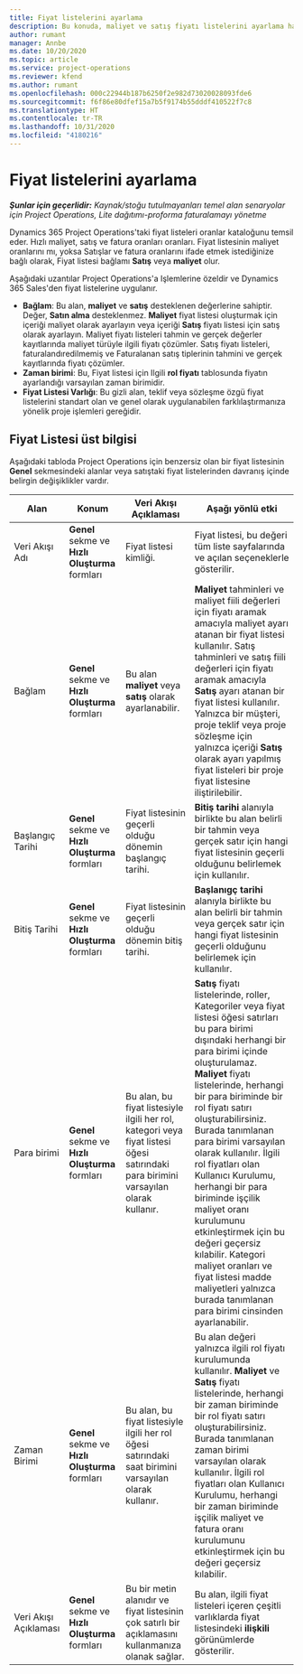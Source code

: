 ```yaml
---
title: Fiyat listelerini ayarlama
description: Bu konuda, maliyet ve satış fiyatı listelerini ayarlama hakkında bilgi verilmektedir.
author: rumant
manager: Annbe
ms.date: 10/20/2020
ms.topic: article
ms.service: project-operations
ms.reviewer: kfend
ms.author: rumant
ms.openlocfilehash: 000c22944b187b6250f2e982d73020028093fde6
ms.sourcegitcommit: f6f86e80dfef15a7b5f9174b55dddf410522f7c8
ms.translationtype: HT
ms.contentlocale: tr-TR
ms.lasthandoff: 10/31/2020
ms.locfileid: "4180216"
---
```

# <a name="set-up-price-lists"></a>Fiyat listelerini ayarlama

_**Şunlar için geçerlidir:** Kaynak/stoğu tutulmayanları temel alan senaryolar için Project Operations, Lite dağıtımı-proforma faturalamayı yönetme_

Dynamics 365 Project Operations'taki fiyat listeleri oranlar kataloğunu temsil eder. Hızlı maliyet, satış ve fatura oranları oranları. Fiyat listesinin maliyet oranlarını mı, yoksa Satışlar ve fatura oranlarını ifade etmek istediğinize bağlı olarak, Fiyat listesi bağlamı **Satış** veya **maliyet** olur.

Aşağıdaki uzantılar Project Operations'a Işlemlerine özeldir ve Dynamics 365 Sales'den fiyat listelerine uygulanır.

- **Bağlam**: Bu alan, **maliyet** ve **satış** desteklenen değerlerine sahiptir. Değer, **Satın alma** desteklenmez. **Maliyet** fiyat listesi oluşturmak için içeriği maliyet olarak ayarlayın veya içeriği **Satış** fiyatı listesi için satış olarak ayarlayın. Maliyet fiyatı listeleri tahmin ve gerçek değerler kayıtlarında maliyet türüyle ilgili fiyatı çözümler. Satış fiyatı listeleri, faturalandıredilmemiş ve Faturalanan satış tiplerinin tahmini ve gerçek kayıtlarında fiyatı çözümler.
- **Zaman birimi**: Bu, Fiyat listesi için Ilgili **rol fiyatı** tablosunda fiyatın ayarlandığı varsayılan zaman birimidir.
- **Fiyat Listesi Varlığı**: Bu gizli alan, teklif veya sözleşme özgü fiyat listelerini standart olan ve genel olarak uygulanabilen farklılaştırmanıza yönelik proje işlemleri gereğidir.

## <a name="price-list-header"></a>Fiyat Listesi üst bilgisi

Aşağıdaki tabloda Project Operations için benzersiz olan bir fiyat listesinin **Genel** sekmesindeki alanlar veya satıştaki fiyat listelerinden davranış içinde belirgin değişiklikler vardır.

| Alan | Konum | Veri Akışı Açıklaması | Aşağı yönlü etki |
| --- | --- | --- | --- |
| Veri Akışı Adı | **Genel** sekme ve **Hızlı Oluşturma** formları | Fiyat listesi kimliği. | Fiyat listesi, bu değeri tüm liste sayfalarında ve açılan seçeneklerle gösterilir.|
| Bağlam | **Genel** sekme ve **Hızlı Oluşturma** formları | Bu alan **maliyet** veya **satış** olarak ayarlanabilir. | **Maliyet** tahminleri ve maliyet fiili değerleri için fiyatı aramak amacıyla maliyet ayarı atanan bir fiyat listesi kullanılır. Satış tahminleri ve satış fiili değerleri için fiyatı aramak amacıyla **Satış** ayarı atanan bir fiyat listesi kullanılır. Yalnızca bir müşteri, proje teklif veya proje sözleşme için yalnızca içeriği **Satış** olarak ayarı yapılmış fiyat listeleri bir proje fiyat listesine iliştirilebilir. |
| Başlangıç Tarihi | **Genel** sekme ve **Hızlı Oluşturma** formları | Fiyat listesinin geçerli olduğu dönemin başlangıç tarihi. | **Bitiş tarihi** alanıyla birlikte bu alan belirli bir tahmin veya gerçek satır için hangi fiyat listesinin geçerli olduğunu belirlemek için kullanılır. |
| Bitiş Tarihi | **Genel** sekme ve **Hızlı Oluşturma** formları | Fiyat listesinin geçerli olduğu dönemin bitiş tarihi. | **Başlanıgç tarihi** alanıyla birlikte bu alan belirli bir tahmin veya gerçek satır için hangi fiyat listesinin geçerli olduğunu belirlemek için kullanılır. |
| Para birimi | **Genel** sekme ve **Hızlı Oluşturma** formları | Bu alan, bu fiyat listesiyle ilgili her rol, kategori veya fiyat listesi öğesi satırındaki para birimini varsayılan olarak kullanır. | **Satış** fiyatı listelerinde, roller, Kategoriler veya fiyat listesi öğesi satırları bu para birimi dışındaki herhangi bir para birimi içinde oluşturulamaz. **Maliyet** fiyatı listelerinde, herhangi bir para biriminde bir rol fiyatı satırı oluşturabilirsiniz. Burada tanımlanan para birimi varsayılan olarak kullanılır. İlgili rol fiyatları olan Kullanıcı Kurulumu, herhangi bir para biriminde işçilik maliyet oranı kurulumunu etkinleştirmek için bu değeri geçersiz kılabilir. Kategori maliyet oranları ve fiyat listesi madde maliyetleri yalnızca burada tanımlanan para birimi cinsinden ayarlanabilir. |
| Zaman Birimi | **Genel** sekme ve **Hızlı Oluşturma** formları | Bu alan, bu fiyat listesiyle ilgili her rol öğesi satırındaki saat birimini varsayılan olarak kullanır. | Bu alan değeri yalnızca ilgili rol fiyatı kurulumunda kullanılır. **Maliyet** ve **Satış** fiyatı listelerinde, herhangi bir zaman biriminde bir rol fiyatı satırı oluşturabilirsiniz. Burada tanımlanan zaman birimi varsayılan olarak kullanılır. İlgili rol fiyatları olan Kullanıcı Kurulumu, herhangi bir zaman biriminde işçilik maliyet ve fatura oranı kurulumunu etkinleştirmek için bu değeri geçersiz kılabilir. |
| Veri Akışı Açıklaması | **Genel** sekme ve **Hızlı Oluşturma** formları | Bu bir metin alanıdır ve fiyat listesinin çok satırlı bir açıklamasını kullanmanıza olanak sağlar. | Bu alan, ilgili fiyat listeleri içeren çeşitli varlıklarda fiyat listesindeki **ilişkili** görünümlerde gösterilir. |
